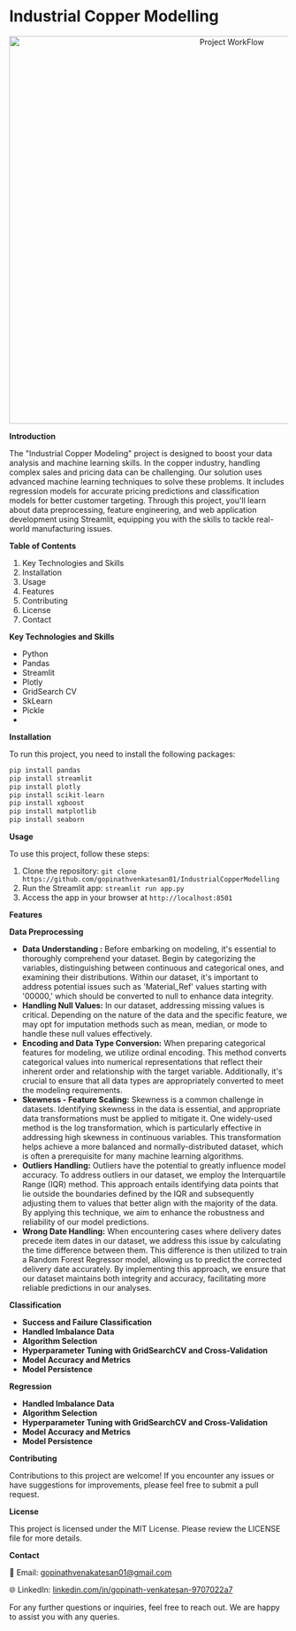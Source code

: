 # Industrial Copper Modelling

<p align="center">
  <img src="https://github.com/user-attachments/assets/6cb09a1c-2905-4475-acd6-646663959ac5" alt="Project WorkFlow" width="790" height="700">
 </p>

**Introduction**

The "Industrial Copper Modeling" project is designed to boost your data analysis and machine learning skills. In the copper industry, handling complex sales and pricing data can be challenging. Our solution uses advanced machine learning techniques to solve these problems. It includes regression models for accurate pricing predictions and classification models for better customer targeting. Through this project, you'll learn about data preprocessing, feature engineering, and web application development using Streamlit, equipping you with the skills to tackle real-world manufacturing issues.

**Table of Contents**

1. Key Technologies and Skills
2. Installation
3. Usage
4. Features
5. Contributing
6. License
7. Contact

**Key Technologies and Skills**
- Python
- Pandas
- Streamlit
- Plotly
- GridSearch CV
- SkLearn
- Pickle
- 
**Installation**

To run this project, you need to install the following packages:

```python
pip install pandas
pip install streamlit
pip install plotly
pip install scikit-learn
pip install xgboost
pip install matplotlib
pip install seaborn
```
**Usage**

To use this project, follow these steps:

1. Clone the repository: ```git clone https://github.com/gopinathvenkatesan01/IndustrialCopperModelling```
3. Run the Streamlit app: ```streamlit run app.py```
4. Access the app in your browser at ```http://localhost:8501```

**Features**

**Data Preprocessing**
- **Data Understanding :** Before embarking on modeling, it's essential to thoroughly comprehend your dataset. Begin by categorizing the variables, distinguishing between continuous and categorical ones, and examining their distributions. Within our dataset, it's important to address potential issues such as 'Material_Ref' values starting with '00000,' which should be converted to null to enhance data integrity.
- **Handling Null Values:** In our dataset, addressing missing values is critical. Depending on the nature of the data and the specific feature, we may opt for imputation methods such as mean, median, or mode to handle these null values effectively.
- **Encoding and Data Type Conversion:** When preparing categorical features for modeling, we utilize ordinal encoding. This method converts categorical values into numerical representations that reflect their inherent order and relationship with the target variable. Additionally, it's crucial to ensure that all data types are appropriately converted to meet the modeling requirements.
- **Skewness - Feature Scaling:** Skewness is a common challenge in datasets. Identifying skewness in the data is essential, and appropriate data transformations must be applied to mitigate it. One widely-used method is the log transformation, which is particularly effective in addressing high skewness in continuous variables. This transformation helps achieve a more balanced and normally-distributed dataset, which is often a prerequisite for many machine learning algorithms.
- **Outliers Handling:** Outliers have the potential to greatly influence model accuracy. To address outliers in our dataset, we employ the Interquartile Range (IQR) method. This approach entails identifying data points that lie outside the boundaries defined by the IQR and subsequently adjusting them to values that better align with the majority of the data. By applying this technique, we aim to enhance the robustness and reliability of our model predictions.
- **Wrong Date Handling:** When encountering cases where delivery dates precede item dates in our dataset, we address this issue by calculating the time difference between them. This difference is then utilized to train a Random Forest Regressor model, allowing us to predict the corrected delivery date accurately. By implementing this approach, we ensure that our dataset maintains both integrity and accuracy, facilitating more reliable predictions in our analyses.


**Classification**
- **Success and Failure Classification**
- **Handled Imbalance Data**
- **Algorithm Selection**
- **Hyperparameter Tuning with GridSearchCV and Cross-Validation**
- **Model Accuracy and Metrics**
- **Model Persistence**
  
**Regression**

- **Handled Imbalance Data**
- **Algorithm Selection**
- **Hyperparameter Tuning with GridSearchCV and Cross-Validation**
- **Model Accuracy and Metrics**
- **Model Persistence**

**Contributing**

Contributions to this project are welcome! If you encounter any issues or have suggestions for improvements, please feel free to submit a pull request.

**License**

This project is licensed under the MIT License. Please review the LICENSE file for more details.

**Contact**

📧 Email: gopinathvenakatesan01@gmail.com

🌐 LinkedIn: [linkedin.com/in/gopinath-venkatesan-9707022a7](https://www.linkedin.com/in/gopinath-venkatesan-9707022a7/)

For any further questions or inquiries, feel free to reach out. We are happy to assist you with any queries.
